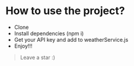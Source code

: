 # How to use the project?

- Clone
- Install dependencies (npm i)
- Get your API key and add to weatherService.js
- Enjoy!!!

> Leave a star :)
